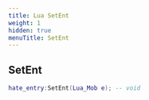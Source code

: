 ```yaml
---
title: Lua SetEnt
weight: 1
hidden: true
menuTitle: SetEnt
---
```

## SetEnt
```lua
hate_entry:SetEnt(Lua_Mob e); -- void
```
